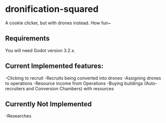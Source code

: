 # dronification-squared

A cookie clicker, but with drones instead. How fun~

## Requirements

You will need Godot version 3.2.x.

## Current Implemented features:
-Clicking to recruit
-Recruits being converted into drones
-Assigning drones to operations
-Resource income from Operations
-Buying buildings (Auto-recruiters and Conversion Chambers) with resources

## Currently Not Implemented
-Researches